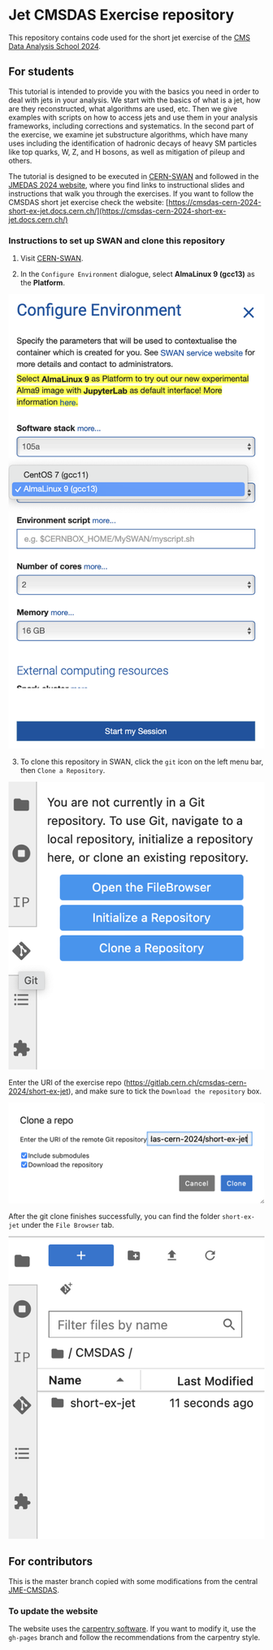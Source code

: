 # Jet CMSDAS Exercise repository

This repository contains code used for the short jet exercise of the [CMS Data Analysis School 2024](https://indico.cern.ch/event/1388937/).

## For students

This tutorial is intended to provide you with the basics you need in order to deal with jets in your analysis. We start with the basics of what is a jet, how are they reconstructed, what algorithms are used, etc. Then we give examples with scripts on how to access jets and use them in your analysis frameworks, including corrections and systematics. In the second part of the exercise, we examine jet substructure algorithms, which have many uses including the identification of hadronic decays of heavy SM particles like top quarks, W, Z, and H bosons, as well as mitigation of pileup and others.

The tutorial is designed to be executed in [CERN-SWAN](https://swan-k8s.cern.ch/) and followed in the [JMEDAS 2024 website](https://cmsdas-cern-2024-short-ex-jet.docs.cern.ch/), where you find links to instructional slides and instructions that walk you through the exercises.
If you want to follow the CMSDAS short jet exercise check the website: [https://cmsdas-cern-2024-short-ex-jet.docs.cern.ch/](https://cmsdas-cern-2024-short-ex-jet.docs.cern.ch/)

### Instructions to set up SWAN and clone this repository

1. Visit [CERN-SWAN](https://swan-k8s.cern.ch/).

2. In the `Configure Environment` dialogue, select **AlmaLinux 9 (gcc13)** as the **Platform**.

![swan_config](images/swan_config.png)

3. To clone this repository in SWAN, click the `git` icon on the left menu bar, then `Clone a Repository`.

![clone_repo_1](images/clone_repo_1.png)

Enter the URI of the exercise repo (https://gitlab.cern.ch/cmsdas-cern-2024/short-ex-jet), and make sure to tick the `Download the repository` box.

![clone_repo_2](images/clone_repo_2.png)

After the git clone finishes successfully, you can find the folder `short-ex-jet` under the `File Browser` tab.

![clone_repo_3](images/clone_repo_3.png)

## For contributors

This is the master branch copied with some modifications from the central [JME-CMSDAS](https://github.com/cms-jet/JMEDAS/).

### To update the website

The website uses the [carpentry software](https://github.com/carpentries/styles/). If you want to modify it, use the `gh-pages` branch and follow the recommendations from the carpentry style.
